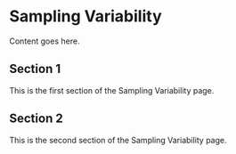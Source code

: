 # Sampling Variability

Content goes here.

## Section 1

This is the first section of the Sampling Variability page.

## Section 2

This is the second section of the Sampling Variability page.

